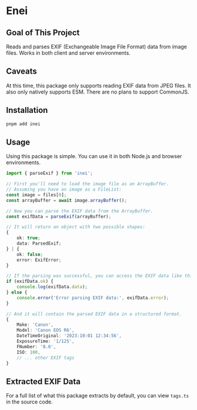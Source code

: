 # Enei

## Goal of This Project

Reads and parses EXIF (Exchangeable Image File Format) data from image files.
Works in both client and server environments.

## Caveats

At this time, this package only supports reading EXIF data from JPEG files. 
It also only natively supports ESM. There are no plans to support CommonJS.

## Installation

```bash
pnpm add inei
```

## Usage

Using this package is simple. You can use it in both Node.js and browser environments.

```typescript
import { parseExif } from 'inei';

// First you'll need to load the image file as an ArrayBuffer.
// Assuming you have an image as a FileList:
const image = files[0]; 
const arrayBuffer = await image.arrayBuffer();

// Now you can parse the EXIF data from the ArrayBuffer.
const exifData = parseExif(arrayBuffer);

// It will return an object with two possible shapes:
{
    ok: true;
    data: ParsedExif;
} | {
    ok: false;
    error: ExifError;
}

// If the parsing was successful, you can access the EXIF data like this:
if (exifData.ok) {
    console.log(exifData.data);
} else {
    console.error('Error parsing EXIF data:', exifData.error);
}

// And it will contain the parsed EXIF data in a structured format.
{
    Make: 'Canon',
    Model: 'Canon EOS R6',
    DateTimeOriginal: '2023:10:01 12:34:56',
    ExposureTime: '1/125',
    FNumber: '8.0',
    ISO: 100,
    // ... other EXIF tags
}
```

## Extracted EXIF Data

For a full list of what this package extracts by default, you 
can view `tags.ts` in the source code.


